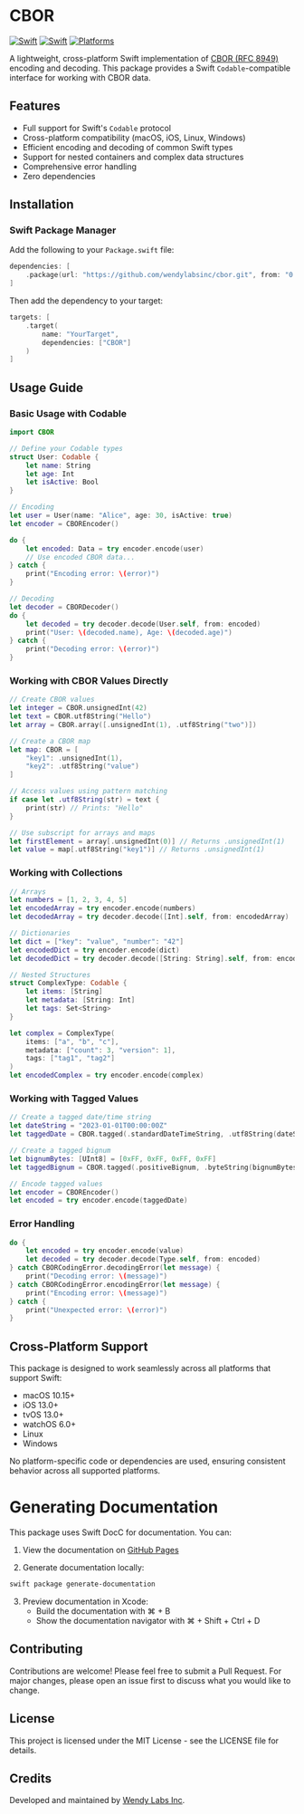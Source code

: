 # CBOR

[![Swift](https://github.com/wendylabsinc/cbor/actions/workflows/swift.yml/badge.svg)](https://github.com/wendylabsinc/cbor/actions/workflows/swift.yml)
[![Swift](https://img.shields.io/badge/Swift-6.0-orange.svg)](https://swift.org)
[![Platforms](https://img.shields.io/badge/Platforms-macOS%20%7C%20iOS%20%7C%20Linux%20%7C%20Windows-blue.svg)](https://swift.org)

A lightweight, cross-platform Swift implementation of [CBOR (RFC 8949)](https://datatracker.ietf.org/doc/html/rfc8949) encoding and decoding. This package provides a Swift `Codable`-compatible interface for working with CBOR data.

## Features

- Full support for Swift's `Codable` protocol
- Cross-platform compatibility (macOS, iOS, Linux, Windows)
- Efficient encoding and decoding of common Swift types
- Support for nested containers and complex data structures
- Comprehensive error handling
- Zero dependencies

## Installation

### Swift Package Manager

Add the following to your `Package.swift` file:

```swift
dependencies: [
    .package(url: "https://github.com/wendylabsinc/cbor.git", from: "0.0.3")
]
```

Then add the dependency to your target:

```swift
targets: [
    .target(
        name: "YourTarget",
        dependencies: ["CBOR"]
    )
]
```

## Usage Guide

### Basic Usage with Codable

```swift
import CBOR

// Define your Codable types
struct User: Codable {
    let name: String
    let age: Int
    let isActive: Bool
}

// Encoding
let user = User(name: "Alice", age: 30, isActive: true)
let encoder = CBOREncoder()

do {
    let encoded: Data = try encoder.encode(user)
    // Use encoded CBOR data...
} catch {
    print("Encoding error: \(error)")
}

// Decoding
let decoder = CBORDecoder()
do {
    let decoded = try decoder.decode(User.self, from: encoded)
    print("User: \(decoded.name), Age: \(decoded.age)")
} catch {
    print("Decoding error: \(error)")
}
```

### Working with CBOR Values Directly

```swift
// Create CBOR values
let integer = CBOR.unsignedInt(42)
let text = CBOR.utf8String("Hello")
let array = CBOR.array([.unsignedInt(1), .utf8String("two")])

// Create a CBOR map
let map: CBOR = [
    "key1": .unsignedInt(1),
    "key2": .utf8String("value")
]

// Access values using pattern matching
if case let .utf8String(str) = text {
    print(str) // Prints: "Hello"
}

// Use subscript for arrays and maps
let firstElement = array[.unsignedInt(0)] // Returns .unsignedInt(1)
let value = map[.utf8String("key1")] // Returns .unsignedInt(1)
```

### Working with Collections

```swift
// Arrays
let numbers = [1, 2, 3, 4, 5]
let encodedArray = try encoder.encode(numbers)
let decodedArray = try decoder.decode([Int].self, from: encodedArray)

// Dictionaries
let dict = ["key": "value", "number": "42"]
let encodedDict = try encoder.encode(dict)
let decodedDict = try decoder.decode([String: String].self, from: encodedDict)

// Nested Structures
struct ComplexType: Codable {
    let items: [String]
    let metadata: [String: Int]
    let tags: Set<String>
}

let complex = ComplexType(
    items: ["a", "b", "c"],
    metadata: ["count": 3, "version": 1],
    tags: ["tag1", "tag2"]
)
let encodedComplex = try encoder.encode(complex)
```

### Working with Tagged Values

```swift
// Create a tagged date/time string
let dateString = "2023-01-01T00:00:00Z"
let taggedDate = CBOR.tagged(.standardDateTimeString, .utf8String(dateString))

// Create a tagged bignum
let bignumBytes: [UInt8] = [0xFF, 0xFF, 0xFF, 0xFF]
let taggedBignum = CBOR.tagged(.positiveBignum, .byteString(bignumBytes))

// Encode tagged values
let encoder = CBOREncoder()
let encoded = try encoder.encode(taggedDate)
```

### Error Handling

```swift
do {
    let encoded = try encoder.encode(value)
    let decoded = try decoder.decode(Type.self, from: encoded)
} catch CBORCodingError.decodingError(let message) {
    print("Decoding error: \(message)")
} catch CBORCodingError.encodingError(let message) {
    print("Encoding error: \(message)")
} catch {
    print("Unexpected error: \(error)")
}
```

## Cross-Platform Support

This package is designed to work seamlessly across all platforms that support Swift:

- macOS 10.15+
- iOS 13.0+
- tvOS 13.0+
- watchOS 6.0+
- Linux
- Windows

No platform-specific code or dependencies are used, ensuring consistent behavior across all supported platforms.

# Generating Documentation

This package uses Swift DocC for documentation. You can:

1. View the documentation on [GitHub Pages](https://wendylabsinc.github.io/cbor/documentation/cbor)

2. Generate documentation locally:
```sh
swift package generate-documentation
```

3. Preview documentation in Xcode:
   - Build the documentation with ⌘ + B
   - Show the documentation navigator with ⌘ + Shift + Ctrl + D

## Contributing

Contributions are welcome! Please feel free to submit a Pull Request. For major changes, please open an issue first to discuss what you would like to change.

## License

This project is licensed under the MIT License - see the LICENSE file for details.

## Credits

Developed and maintained by [Wendy Labs Inc](https://github.com/wendylabsinc).
